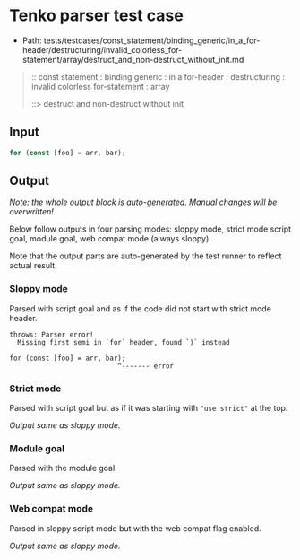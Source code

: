 # Tenko parser test case

- Path: tests/testcases/const_statement/binding_generic/in_a_for-header/destructuring/invalid_colorless_for-statement/array/destruct_and_non-destruct_without_init.md

> :: const statement : binding generic : in a for-header : destructuring : invalid colorless for-statement : array
>
> ::> destruct and non-destruct without init

## Input

`````js
for (const [foo] = arr, bar);
`````

## Output

_Note: the whole output block is auto-generated. Manual changes will be overwritten!_

Below follow outputs in four parsing modes: sloppy mode, strict mode script goal, module goal, web compat mode (always sloppy).

Note that the output parts are auto-generated by the test runner to reflect actual result.

### Sloppy mode

Parsed with script goal and as if the code did not start with strict mode header.

`````
throws: Parser error!
  Missing first semi in `for` header, found `)` instead

for (const [foo] = arr, bar);
                           ^------- error
`````

### Strict mode

Parsed with script goal but as if it was starting with `"use strict"` at the top.

_Output same as sloppy mode._

### Module goal

Parsed with the module goal.

_Output same as sloppy mode._

### Web compat mode

Parsed in sloppy script mode but with the web compat flag enabled.

_Output same as sloppy mode._
